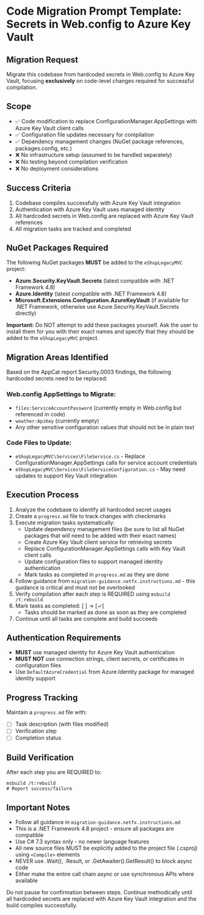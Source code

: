 # Code Migration Prompt Template: Secrets in Web.config to Azure Key Vault

## Migration Request

Migrate this codebase from hardcoded secrets in Web.config to Azure Key Vault, focusing **exclusively** on code-level changes required for successful compilation.

## Scope

- ✅ Code modification to replace ConfigurationManager.AppSettings with Azure Key Vault client calls
- ✅ Configuration file updates necessary for compilation  
- ✅ Dependency management changes (NuGet package references, packages.config, etc.)
- ❌ No infrastructure setup (assumed to be handled separately)
- ❌ No testing beyond compilation verification
- ❌ No deployment considerations

## Success Criteria

1. Codebase compiles successfully with Azure Key Vault integration
2. Authentication with Azure Key Vault uses managed identity
3. All hardcoded secrets in Web.config are replaced with Azure Key Vault references
4. All migration tasks are tracked and completed

## NuGet Packages Required

The following NuGet packages **MUST** be added to the `eShopLegacyMVC` project:

- **Azure.Security.KeyVault.Secrets** (latest compatible with .NET Framework 4.8)
- **Azure.Identity** (latest compatible with .NET Framework 4.8)
- **Microsoft.Extensions.Configuration.AzureKeyVault** (if available for .NET Framework, otherwise use Azure.Security.KeyVault.Secrets directly)

**Important:** Do NOT attempt to add these packages yourself. Ask the user to install them for you with their exact names and specify that they should be added to the `eShopLegacyMVC` project.

## Migration Areas Identified

Based on the AppCat report Security.0003 findings, the following hardcoded secrets need to be replaced:

### Web.config AppSettings to Migrate:
- `files:ServiceAccountPassword` (currently empty in Web.config but referenced in code)
- `weather:ApiKey` (currently empty)
- Any other sensitive configuration values that should not be in plain text

### Code Files to Update:
- `eShopLegacyMVC\Services\FileService.cs` - Replace ConfigurationManager.AppSettings calls for service account credentials
- `eShopLegacyMVC\Services\FileServiceConfiguration.cs` - May need updates to support Key Vault integration

## Execution Process

1. Analyze the codebase to identify all hardcoded secret usages
2. Create a `progress.md` file to track changes with checkmarks
3. Execute migration tasks systematically:
   - Update dependency management files (be sure to list all NuGet packages that will need to be added with their exact names)
   - Create Azure Key Vault client service for retrieving secrets
   - Replace ConfigurationManager.AppSettings calls with Key Vault client calls
   - Update configuration files to support managed identity authentication
   - Mark tasks as completed in `progress.md` as they are done
4. Follow guidance from `migration-guidance.netfx.instructions.md` - this guidance is critical and must not be overlooked
5. Verify compilation after each step is REQUIRED using `msbuild /t:rebuild`
6. Mark tasks as completed: [ ] → [✓]
   - Tasks should be marked as done as soon as they are completed
7. Continue until all tasks are complete and build succeeds

## Authentication Requirements

- **MUST** use managed identity for Azure Key Vault authentication
- **MUST NOT** use connection strings, client secrets, or certificates in configuration files
- Use `DefaultAzureCredential` from Azure.Identity package for managed identity support

## Progress Tracking

Maintain a `progress.md` file with:
- [ ] Task description (with files modified)
- [ ] Verification step
- [ ] Completion status

## Build Verification

After each step you are REQUIRED to:
```
msbuild /t:rebuild
# Report success/failure
```

## Important Notes

- Follow all guidance in `migration-guidance.netfx.instructions.md`
- This is a .NET Framework 4.8 project - ensure all packages are compatible
- Use C# 7.3 syntax only - no newer language features
- All new source files MUST be explicitly added to the project file (.csproj) using `<Compile>` elements
- NEVER use .Wait(), .Result, or .GetAwaiter().GetResult() to block async code
- Either make the entire call chain async or use synchronous APIs where available

Do not pause for confirmation between steps. Continue methodically until all hardcoded secrets are replaced with Azure Key Vault integration and the build compiles successfully.
